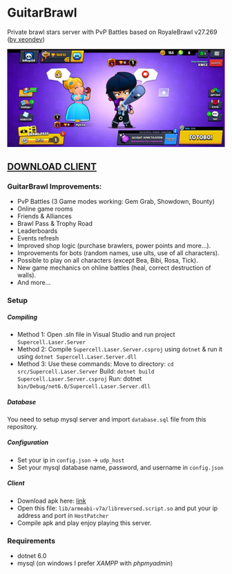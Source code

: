 # GuitarBrawl
Private brawl stars server with PvP Battles based on RoyaleBrawl v27.269 ([by xeondev](https://ginhub.com/xeondev1337))

![Screenshot](https://github.com/xmopser/GuitarBrawl/blob/main/screenshots/Screenshot_2025-01-26-01-12-48-136_com.miokiru.pianobrawl.jpg)

## [DOWNLOAD CLIENT](https://drive.google.com/file/d/1pZ2p6oQYDy1TWe5joe6C296Wj1EufDe9/view?usp=sharing)

### GuitarBrawl Improvements:
- PvP Battles (3 Game modes working: Gem Grab, Showdown, Bounty)
- Online game rooms
- Friends & Alliances
- Brawl Pass & Trophy Road
- Leaderboards
- Events refresh
- Improved shop logic (purchase brawlers, power points and more...).
- Improvements for bots (random names, use ults, use of all characters).
- Possible to play on all characters (except Bea, Bibi, Rosa, Tick).
- New game mechanics on ohline battles (heal, correct destruction of walls).
- And more...

### Setup
##### Compiling
- Method 1: Open .sln file in Visual Studio and run project `Supercell.Laser.Server`
- Method 2: Compile `Supercell.Laser.Server.csproj` using `dotnet` & run it using `dotnet Supercell.Laser.Server.dll`
- Method 3: Use these commands:
Move to directory: `cd src/Supercell.Laser.Server`
Build: `dotnet build Supercell.Laser.Server.csproj`
Run: dotnet `bin/Debug/net6.0/Supercell.Laser.Server.dll`
##### Database
You need to setup mysql server and import `database.sql` file from this repository.
##### Configuration
- Set your ip in `config.json` -> `udp_host`
- Set your mysql database name, password, and username in `config.json`
##### Client
- Download apk here: [link](https://drive.google.com/file/d/1pZ2p6oQYDy1TWe5joe6C296Wj1EufDe9/view?usp=sharing)
- Open this file: `lib/armeabi-v7a/libreversed.script.so` and put your ip address and port in `HostPatcher`
- Compile apk and play enjoy playing this server.

### Requirements
- dotnet 6.0
- mysql (on windows I prefer *XAMPP* with *phpmyadmin*)
